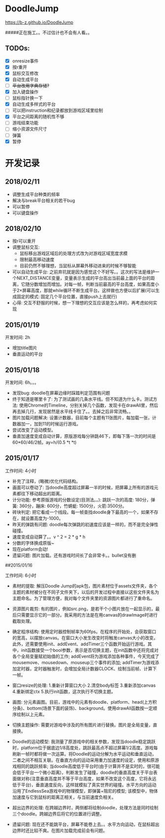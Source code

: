# DoodleJump
https://b-z.github.io/DoodleJump

#####正在施工。。不过估计也不会有人看。。

## TODOs:

* [x] onresize事件
* [x] 按r重开
* [x] 鼠标交互修改
* [x] 自动生成平台
* [ ] ~~平台改用字典存储?~~
* [x] 加入键盘操作
* [ ] 鼠标指针换一下
* [x] 自动生成多样式的平台
* [ ] 可以把instruction和纪录都放到游戏区域里绘制
* [x] 平台之间距离的随机性不够
* [ ] 游戏结束功能
* [ ] 缩小资源文件尺寸
* [ ] 弹簧
* [x] 暂停

# 开发记录

## 2018/02/11

* 调整生成平台种类的频率
* 解决与break平台相关的若干bug
* 可以暂停
* 可以键盘操作

## 2018/02/10

* 按r可以重开
* 调整鼠标交互: 
  * 鼠标移出游戏区域后的处理方式改为对游戏区域宽度求模
  * 限制最高移动速度
  * 目前仍然不够理想，当鼠标从屏幕外移动进来的时候不够智能
* 可以自动生成平台: 之前弃坑就是因为感觉这个不好写。。这次的写法是维护一个NEXT_DISTANCE变量，变量表示生成的平台高出当前最上面的平台的距离，它随分数增加而增加。对每一帧，判断当前最高的平台高度，如果高度小于2×屏幕高度，那就while循环不断生成平台。这样做也方便以后扩展(可以生成固定的模式: 固定几个平台位置，直接push上去就行)
* 心得: 交互不舒服的时候，想一下理想的交互应该是怎么样的，再考虑如何实现

## 2015/01/19

开发时间: 2h

* 增加title图片
* 垂直运动的平台

## 2015/01/18

开发时间: 6h。。。

* 发现bug: doodle在屏幕边缘时踩踏判定范围有问题
* 终于知道是哪里卡了: 为了测试画的几条水平线。但不知道为什么卡。测试方法: 使用Chrome的Timeline，分别关掉几个函数，发现卡在drawAll里，然后再去掉几行，发现居然是水平线卡住了。。去掉之后非常流畅。。
* 图片加载问题解决: 设置计数器，目前每个主题有11张图片，每加载一张，计数器加一，加到11的时候运行游戏。
* 尝试改变了运动模型。
* 垂直加速度变成自动计算，原版游戏每分钟跳46下，即每下落一次的时间是60*60/46/2帧。ay=h/(0.5 *t *t)

## 2015/01/17

工作时间: 4小时

* 补充了注释，(略微)优化代码结构。
* 画面可以卷动了: 当doodle高度超过屏幕一半的时候，把屏幕上所有的游戏元素都往下移动超出的距离。
* 计分功能: 参考原版游戏的分数设定(目测法。。): 跳跃一次的高度: 180分，弹簧: 360分，蹦床: 600分，竹蜻蜓: 1500分，火箭:3500分。
* 砖块判定: 把它看成一个线段。每一帧查找doodle身下最高的一个，如果不存在，就设置高度为-1000。
* 昨天的弹跳有问题: doodle每次弹跳的初速度应该是一样的，而不是完全弹性碰撞。
* 速度变成自动算了。。v ^ 2 = 2 * g * h
* 分数的字体换成原版~
* 现在platform会动!
* 遗留问题: 图片加载。还有游戏时间长了会非常卡。。bullet没有删



##2015/01/16

工作时间: 6小时

* 素材的提取: 解压Doodle Jump的apk包，图片素材位于assets文件夹，各个主题的素材被分在不同子文件夹下，以后的开发过程中直接以这些文件夹名为主题命名。为了管理方便，我对每个文件夹里的资源图片都进行了重命名。

* 资源图片裁剪: 有的图片，例如src.png，是若干个小图片放在一起显示的，最后只需要显示它的一部分。我采用的方法是在用canvas的drawImage时进行截取处理。

* 确定程序结构: 使用定时器控制帧率为60fps。在程序的开始处，会获取窗口的宽高，以摆放canvas。在窗口大小发生改变时将触发canvas大小的改变。此外，还需要使用init、addEvent、addTimer三个函数开始运行游戏。其中，init函数接受一个bool参数，表示是否切换主题，在init函数中还将完成对各个全局变量赋初始值的工作; addEvent将为游戏添加各种事件，今天完成了mousemove、mousedown、mouseup三个事件的添加; addTimer为游戏添加定时器，定时器触发时，会增加全局计数器CLOCK、绘制当前帧、计算下一帧。

* 窗口resize的处理: 1.重新计算窗口大小 2.清空body标签 3.重新添加canvas 4.重新绑定ctx 5.执行init函数，这次执行不切换主题。

* 画图: 分元素画图。目前，游戏中的元素有doodle、platform、head(上方积分条)、bottom(场景下面的装饰)、background。使用drawAll函数按一定顺序绘制以上元素。

* 切换主题操作: 需要对游戏中涉及的所有图片进行替换。图片是全局变量，直接换。

* Doodle的运动模型: 我测量了原游戏中的相关参数，发现当doodle稳定跳跃时，platform位于据底边1/8高度处，跳跃最高点不超过屏幕1/2高度。游戏每刷新一帧时都将做一次运算。将Doodle的运动分解为水平运动和垂直运动，二者之间不相互关联。在垂直方向的运动采用重力加速度的设定，使用和原游戏相同的跳跃频率; 当doodle高度低于平台时(由于计算并不是实时的，很可能会低于平台一个微小距离)，判断发生了碰撞，doodle的垂直高度关于平台表面做对称(注意垂直高度并不等于平台高度，如果不改变这个高度，它将永远低于平台)，垂直速度反向，这样就模拟了真实世界的碰撞。水平方向的运动沿用了EndlessSea游戏中的物理模型，即弹簧+阻尼的模型; 该模型中，物体加速度与它到鼠标的距离正相关，与当前速度负相关。

* 超出边界的处理: 在跨越边界时，两侧都将绘制doodle，处理方法是同时绘制三个doodle。跨越边界后将它的位置进行调整。

* 遗留问题: 现在还不能跳平台，屏幕不能卷上去。。水平方向运动，在鼠标超出边界时还比较不爽。在图片加载完成前会有问题。


